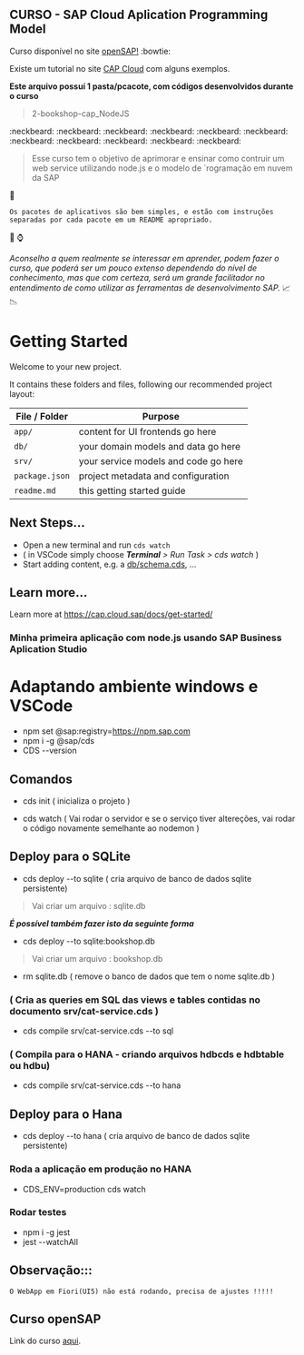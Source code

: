 ## CURSO - SAP Cloud Aplication Programming Model

Curso disponível no site [openSAP!](https://open.sap.com/courses/cp7) :bowtie:

Existe um tutorial no site [CAP Cloud](https://cap.cloud.sap/docs/get-started/hello-world) com alguns exemplos.

**Este arquivo possuí 1 pasta/pcacote, com códigos desenvolvidos durante o curso**

> 2-bookshop-cap_NodeJS


:neckbeard:  :neckbeard:  :neckbeard:  :neckbeard:  :neckbeard:  :neckbeard:  :neckbeard:  :neckbeard:  :neckbeard:  :neckbeard:  :neckbeard:

> Esse curso tem o objetivo de aprimorar e ensinar como contruir um web service utilizando node.js e o modelo de ´rogramação em nuvem da SAP  

:movie_camera:

```
Os pacotes de aplicativos são bem simples, e estão com instruções separadas por cada pacote em um README apropriado.    
```


:loudspeaker:  :watch:

*Aconselho a quem realmente se interessar em aprender, podem fazer o curso, que poderá ser um pouco extenso dependendo do nível de conhecimento, mas que com certeza, será um grande facilitador no entendimento de como utilizar as ferramentas de desenvolvimento SAP.* :chart_with_upwards_trend:  :chart_with_downwards_trend:




# Getting Started

Welcome to your new project.

It contains these folders and files, following our recommended project layout:

File / Folder | Purpose
---------|----------
`app/` | content for UI frontends go here
`db/` | your domain models and data go here
`srv/` | your service models and code go here
`package.json` | project metadata and configuration
`readme.md` | this getting started guide


## Next Steps...

- Open a new terminal and run  `cds watch`
- ( in VSCode simply choose _**Terminal** > Run Task > cds watch_ )
- Start adding content, e.g. a [db/schema.cds](db/schemas.cds), ...


## Learn more...

Learn more at https://cap.cloud.sap/docs/get-started/


### Minha primeira aplicação com node.js usando SAP Business Aplication Studio

# Adaptando ambiente windows e VSCode

- npm set @sap:registry=https://npm.sap.com
- npm i -g @sap/cds
- CDS --version

## Comandos

- cds init ( inicializa o projeto )

- cds watch ( Vai rodar o servidor e se o serviço tiver altereções, vai rodar o código novamente semelhante ao nodemon )


## Deploy para o SQLite
- cds deploy --to sqlite ( cria arquivo de banco de dados sqlite persistente)
> Vai criar um arquivo : sqlite.db

***É possível também fazer isto da seguinte forma***

- cds deploy --to sqlite:bookshop.db 
> Vai criar um arquivo : bookshop.db

- rm sqlite.db ( remove o banco de dados que tem o nome sqlite.db )


### ( Cria as queries em SQL das views e tables contidas no documento srv/cat-service.cds )
- cds compile srv/cat-service.cds --to sql 

### ( Compila para o HANA - criando arquivos hdbcds e hdbtable ou hdbu)
- cds compile srv/cat-service.cds --to hana


 
## Deploy para o Hana
- cds deploy --to hana ( cria arquivo de banco de dados sqlite persistente)

### Roda a aplicação em produção no HANA
- CDS_ENV=production cds watch


### Rodar testes
- npm i -g jest
- jest --watchAll



## Observação::: 
```
O WebApp em Fiori(UI5) não está rodando, precisa de ajustes !!!!!
```


## Curso openSAP
Link do curso [aqui](https://open.sap.com/courses/cp7).
